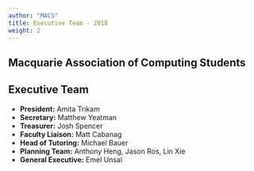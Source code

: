 ```yaml
---
author: "MACS"
title: Executive Team -	2018
weight: 2
---
```


## Macquarie Association of Computing Students
## Executive Team
- **President:** Amita Trikam
- **Secretary:** Matthew Yeatman
- **Treasurer:** Josh Spencer
- **Faculty Liaison:** Matt Cabanag
- **Head of Tutoring:** Michael Bauer
- **Planning Team:** Anthony Heng, Jason Ros, Lin Xie
- **General Executive:** Emel Unsal
